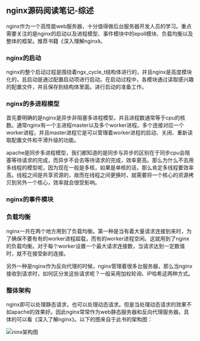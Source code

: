 ## nginx源码阅读笔记-综述

nginx作为一个高性能web服务器，十分值得做后台服务器开发人员的学习。重点需要关注的是nginx的启动以及进程模型、事件模块中的epoll模块、负载均衡以及整体的框架。推荐书籍《深入理解nginx》。

### nginx的启动

nginx的整个启动过程是围绕着ngx_cycle_t结构体进行的，并且nginx是高度模块化的，且启动是通过配置启动项进行启动。在启动过程中，各模块通过读取感兴趣的配置文件，并且保存到结构体里面。进行启动的准备工作。<br>

### nginx的多进程模型

首先要明确的是nginx是异步非阻塞多进程模型，并且进程数通常等于cpu的核数。通常nginx有一个主进程master以及多个worker进程。多个连接对应一个worker进程，并且master进程它是可以管理着worker进程的启动、关闭、重新读取配置文件和平滑升级的功能。

apache是同步多进程模型，我们都知道的是同步与异步的区别在于同步cpu会阻塞等待请求的完成，而异步不会去等待请求的完成，效率更高。那么为什么不去用多线程的模型呢，因为现在一般是多核，如果是单核的话，那么肯定多线程要效率高。线程之间是共享资源的，故而在线程之间更换时，就需要将一个核心的资源拷贝到另外一个核心，效率就会很受影响。<br>

### nginx的事件模块



### 负载均衡

nginx一共在两个地方用到了负载均衡。第一种是当有着大量请求连接到来时，为了确保不要有有的worker进程超载，而有的worker进程空闲。这就用到了nginx的负载均衡。对于每个worker设置一个最大请求连接数，当请求达到一定数值时，就不在接受新的连接。

另外一种是nginx作为反向代理的时候，nginx管理着很多台服务器，那么当nginx接收到请求时，如何区分发这些请求呢？一般采用加权轮询、IP哈希这两种方式。

### 整体架构

nginx即可以处理静态请求，也可以处理动态请求。但是当处理动态请求的效果不如apache的效果好。因此nginx常常作为web静态服务器和反向代理服务器。具体的可以看《深入了解nginx》。以下的图来自于此书的架构图：

![ninx架构图](C:\Users\hukai\Desktop\airia\nginx\ninx架构图.png)